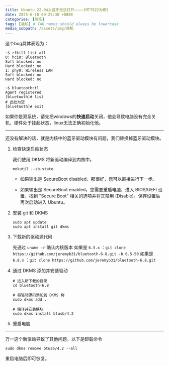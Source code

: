 ```yaml
---
title: Ubuntu 22.04上蓝牙无法打开————(MT7922为例)
date: 2025-6-10 09:22:30 +0800
categories: [随笔]
tags: [装机] # TAG names should always be lowercase
media_subpath: /assets/img/装机
---
```

这个bug具体表现为：
```shell
~$ rfkill list all
0: hci0: Bluetooth
Soft blocked: no
Hard blocked: no
1: phy0: Wireless LAN
Soft blocked: no
Hard blocked: no

~$ bluetoothctl
Agent registered
[bluetooth]# list
# 此处为空
[bluetooth]# exit
```

如果你是双系统，请先把windows的**快速启动**关闭，他会导致电脑没有完全关机，硬件处于挂起状态，linux无法正确初始化他。

---

还没有解决的话，就是内核中的蓝牙驱动模块有问题，我们替换掉蓝牙驱动模块。

1. 检查快速启动状态

    我们使用 DKMS 将新驱动编译到内核中。
    ```
    mokutil --sb-state
    ```
    - 如果输出是 SecureBoot disabled，那很好，您可以直接进行下一步。

    - 如果输出是 SecureBoot enabled，您需要重启电脑，进入 BIOS/UEFI 设置，找到 "Secure Boot" 相关的选项并将其禁用 (Disable)。保存设置后再次启动进入 Ubuntu。

2. 安装 git 和 DKMS

    ```shell
    sudo apt update
    sudo apt install git dkms
    ```

3. 下载新的驱动源代码

    先通过 `uname -r` 确认内核版本
    如果是 `6.5.x` ：`git clone https://github.com/jeremyb31/bluetooth-6.8.git -b 6.5-50`
    如果是 `6.8.x` ：`git clone https://github.com/jeremyb31/bluetooth-6.8.git`

4. 通过 DKMS 添加并安装驱动

    ```shell
    # 进入新下载的目录
    cd bluetooth-6.8

    # 将驱动源码添加到 DKMS 树
    sudo dkms add .

    # 编译并安装模块
    sudo dkms install btusb/4.2
    ```

5. 重启电脑

---
万一这个新驱动导致了其他问题，以下是卸载命令
```shell
sudo dkms remove btusb/4.2 --all
```

重启电脑后即可恢复。